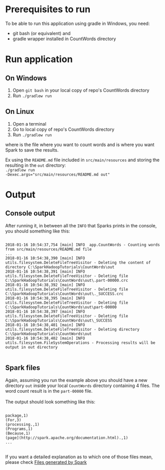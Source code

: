 <H1>Prerequisites to run</H1>

To be able to run this application using gradle in Windows, you need: 
<ul>
	<li>git bash (or equivalent) and </li> 
	<li>gradle wrapper installed in CountWords directory</li>
</ul>

<H1>Run application</H1>

<H2>On Windows</H2>

<ol>
	<li>Open <code>git bash</code> in your local copy of repo's CountWords directory</li>
	<li>Run <code>./gradlew run <inputFilename> <outputDirectory></code></li>
</ol>

<H2>On Linux</H2>

<ol>
	<li>Open a terminal</li>
	<li>Go to local copy of repo's CountWords directory</li>
	<li>Run <code>./gradlew run <inputFilename> <outputDirectory></code></li>
</ol>

where <code><inputFilename></code> is the file where you want to count words and 
<code><outputDirectory></code> is where you want Spark to save the results. 

Ex using the <code>README.md</code> file included in <code>src/main/resources</code> and storing the resulting in the <code>out</code> directory:
<br>
<code>./gradlew run -Dexec.args="src/main/resources/README.md out"</code>

<H1>Output</H1>

<H2>Console output </H2>

After running it, in between all the <code>INFO</code> that Sparks prints in the console, you should something like this:

<pre>
<code>
2018-01-16 10:54:37,754 [main] INFO  app.CountWords - Counting words from src/main/resources/README.md file
...
2018-01-16 10:54:38,390 [main] INFO  utils.filesystem.DeleteFileTreeVisitor - Deleting the content of directory C:\SparkHadoopTutorials\CountWords\out
2018-01-16 10:54:38,391 [main] INFO  utils.filesystem.DeleteFileTreeVisitor - Deleting file C:\SparkHadoopTutorials\CountWords\out\.part-00000.crc
2018-01-16 10:54:38,392 [main] INFO  utils.filesystem.DeleteFileTreeVisitor - Deleting file C:\SparkHadoopTutorials\CountWords\out\._SUCCESS.crc
2018-01-16 10:54:38,395 [main] INFO  utils.filesystem.DeleteFileTreeVisitor - Deleting file C:\SparkHadoopTutorials\CountWords\out\part-00000
2018-01-16 10:54:38,397 [main] INFO  utils.filesystem.DeleteFileTreeVisitor - Deleting file C:\SparkHadoopTutorials\CountWords\out\_SUCCESS
2018-01-16 10:54:38,401 [main] INFO  utils.filesystem.DeleteFileTreeVisitor - Deleting directory C:\SparkHadoopTutorials\CountWords\out
2018-01-16 10:54:38,402 [main] INFO  utils.filesystem.FileSystemOperations - Processing results will be output in out directory
</code>
</pre>

<H2>Spark files</H2>
Again, assuming you run the example above you should have a new directory <code>out</code> inside your local <code>CountWords</code> directory containing 4 files. The word count result is in the <code>part-00000</code> file. 
<br><br>
The output should look something like this:
<pre>
<code>
package,1)
(For,3)
(processing.,1)
(Programs,1)
(Because,1)
(page](http://spark.apache.org/documentation.html).,1)
...
</code>
</pre>



If you want a detailed explanation as to which one of those files mean, please check  <a href="https://stackoverflow.com/questions/23898098/what-are-the-files-generated-by-spark-when-using-saveastextfile#23902886">Files generated by Spark</a>

